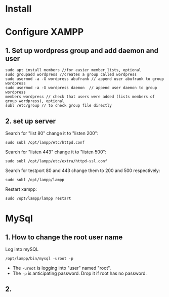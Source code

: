 # Install

# Configure XAMPP

## 1. Set up wordpress group and add daemon and user

	sudo apt install members //for easier member lists, optional
	sudo groupadd wordpress //creates a group called wordpress
	sudo usermod -a -G wordpress abufrank // append user abufrank to group wordpress
	sudo usermod -a -G wordpress daemon  // append user daemon to group wordpress
	members wordpress // check that users were added (lists members of group wordpress), optional
	subl /etc/group // to check group file directly

## 2. set up server

Search for "list 80" change it to "listen 200":

	sudo subl /opt/lampp/etc/httpd.conf

Search for "listen 443" change it to "listen 500":

	sudo subl /opt/lampp/etc/extra/httpd-ssl.conf

Search for testport 80 and 443 change them to 200 and 500 respectively:
	
	sudo subl /opt/lampp/lampp

Restart xampp:
	
	sudo /opt/lampp/lampp restart

# MySql

## 1. How to change the root user name

Log into mySQL 

	/opt/lampp/bin/mysql -uroot -p

* The ```-uroot``` is logging into "user" named "root".
* The ```-p``` is anticipating password. Drop it if root has no password.

## 2. 